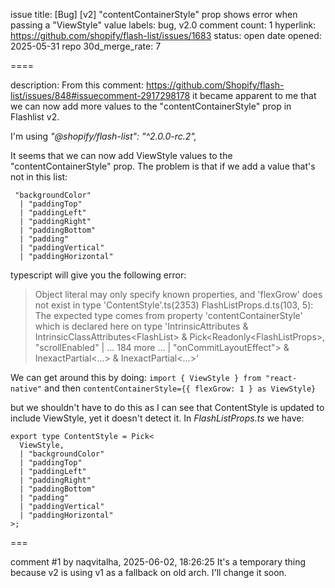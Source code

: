 issue title: [Bug] [v2] "contentContainerStyle" prop shows error when passing a "ViewStyle" value
labels: bug, v2.0
comment count: 1
hyperlink: https://github.com/shopify/flash-list/issues/1683
status: open
date opened: 2025-05-31
repo 30d_merge_rate: 7

====

description:
From this comment: https://github.com/Shopify/flash-list/issues/848#issuecomment-2917298178 it became apparent to me that we can now add more values to the "contentContainerStyle" prop in Flashlist v2.

I'm using _"@shopify/flash-list": "^2.0.0-rc.2",_

It seems that we can now add ViewStyle values to the "contentContainerStyle" prop. The problem is that if we add a value that's not in this list:
```
 "backgroundColor"
  | "paddingTop"
  | "paddingLeft"
  | "paddingRight"
  | "paddingBottom"
  | "padding"
  | "paddingVertical"
  | "paddingHorizontal"

```
typescript will give you the following error:
> Object literal may only specify known properties, and 'flexGrow' does not exist in type 'ContentStyle'.ts(2353)
> FlashListProps.d.ts(103, 5): The expected type comes from property 'contentContainerStyle' which is declared here on type 'IntrinsicAttributes & IntrinsicClassAttributes<FlashList<BuddyHabit>> & Pick<Readonly<FlashListProps<BuddyHabit>>, "scrollEnabled" | ... 184 more ... | "onCommitLayoutEffect"> & InexactPartial<...> & InexactPartial<...>'


We can get around this by doing:
`import { ViewStyle } from "react-native"`
and then
`contentContainerStyle={{ flexGrow: 1 } as ViewStyle}`

but we shouldn't have to do this as I can see that ContentStyle is updated to include ViewStyle, yet it doesn't detect it. In _FlashListProps.ts_ we have:

```
export type ContentStyle = Pick<
  ViewStyle,
  | "backgroundColor"
  | "paddingTop"
  | "paddingLeft"
  | "paddingRight"
  | "paddingBottom"
  | "padding"
  | "paddingVertical"
  | "paddingHorizontal"
>;
```

===

comment #1 by naqvitalha, 2025-06-02, 18:26:25
It's a temporary thing because v2 is using v1 as a fallback on old arch. I'll change it soon.
